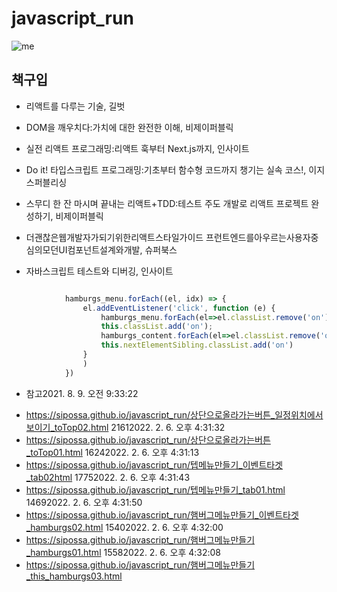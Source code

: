 # javascript_run


![me](https://avatars.githubusercontent.com/u/87564335?v=4)


## 책구입


* 리액트를 다루는 기술, 길벗
* DOM을 깨우치다:가치에 대한 완전한 이해, 비제이퍼블릭
* 실전 리액트 프로그래밍:리액트 훅부터 Next.js까지, 인사이트
* Do it! 타입스크립트 프로그래밍:기초부터 함수형 코드까지 챙기는 실속 코스!, 이지스퍼블리싱

* 스무디 한 잔 마시며 끝내는 리액트+TDD:테스트 주도 개발로 리액트 프로젝트 완성하기, 비제이퍼블릭
* 더괜찮은웹개발자가되기위한리액트스타일가이드 프런트엔드를아우르는사용자중심의모던UI컴포넌트설계와개발, 슈퍼북스
* 자바스크립트 테스트와 디버깅, 인사이트


```javascript

            hamburgs_menu.forEach((el, idx) => {
                el.addEventListener('click', function (e) {
                    hamburgs_menu.forEach(el=>el.classList.remove('on'))
                    this.classList.add('on');
                    hamburgs_content.forEach(el=>el.classList.remove('on'))
                    this.nextElementSibling.classList.add('on')
                }
                )
            })
```

* 참고2021. 8. 9. 오전 9:33:22
- <https://sipossa.github.io/javascript_run/상단으로올라가는버튼_일정위치에서보이기_toTop02.html> 21612022. 2. 6. 오후 4:31:32
- <https://sipossa.github.io/javascript_run/상단으로올라가는버튼_toTop01.html> 16242022. 2. 6. 오후 4:31:13
- <https://sipossa.github.io/javascript_run/텝메뉴만들기_이벤트타겟_tab02html> 17752022. 2. 6. 오후 4:31:43
- <https://sipossa.github.io/javascript_run/텝메뉴만들기_tab01.html> 14692022. 2. 6. 오후 4:31:50
- <https://sipossa.github.io/javascript_run/햄버그메뉴만들기_이벤트타겟_hamburgs02.html> 15402022. 2. 6. 오후 4:32:00
- <https://sipossa.github.io/javascript_run/햄버그메뉴만들기_hamburgs01.html> 15582022. 2. 6. 오후 4:32:08
- <https://sipossa.github.io/javascript_run/햄버그메뉴만들기_this_hamburgs03.html> 
